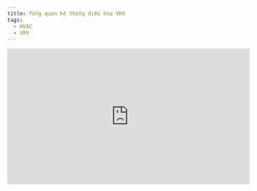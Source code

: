 ```yaml
---
title: Tổng quan hệ thống điều hòa VRV
tags:
  - HVAC
  - VRV
---
```

<iframe width="560" height="315" src="https://www.youtube.com/embed/tJv1uO-G5N0?si=y1CUKebccC_Sjqww" title="YouTube video player" frameborder="0" allow="accelerometer; autoplay; clipboard-write; encrypted-media; gyroscope; picture-in-picture; web-share" referrerpolicy="strict-origin-when-cross-origin" allowfullscreen></iframe>